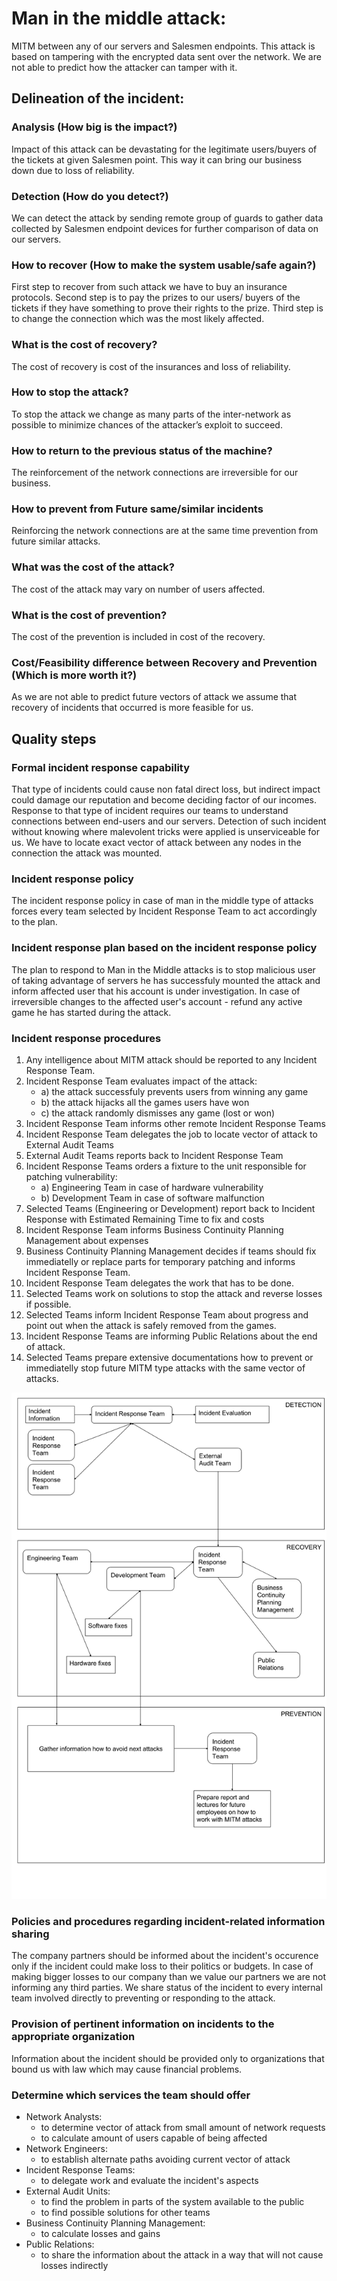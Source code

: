 # Man in the middle attack: 
MITM between any of our servers and Salesmen endpoints. This attack is based on tampering with the encrypted data sent over the network. We are not able to predict how the attacker can tamper with it.
## Delineation of the incident:
### Analysis (How big is the impact?)
Impact of this attack can be devastating for the legitimate users/buyers of the tickets at given Salesmen point. This way it can bring our business down due to loss of reliability.
### Detection (How do you detect?)
We can detect the attack by sending remote group of guards to gather data collected by Salesmen endpoint devices for further comparison of data on our servers.
### How to recover (How to make the system usable/safe again?)
First step to recover from such attack we have to buy an insurance protocols.
Second step is to pay the prizes to our users/ buyers of the tickets if they have something to prove their rights to the prize.
Third step is to change the connection which was the most likely affected.
### What is the cost of recovery?
The cost of recovery is cost of the insurances and loss of reliability.
### How to stop the attack?
To stop the attack we change as many parts of the inter-network as possible to minimize chances of the attacker’s exploit to succeed.
### How to return to the previous status of the machine?
The reinforcement of the network connections are irreversible for our business.
### How to prevent from Future same/similar incidents
Reinforcing the network connections are at the same time prevention from future similar attacks.
### What was the cost of the attack?
The cost of the attack may vary on number of users affected.
### What is the cost of prevention?
The cost of the prevention is included in cost of the recovery.
### Cost/Feasibility difference between Recovery and Prevention (Which is more worth it?)
As we are not able to predict future vectors of attack we assume that recovery of incidents that occurred is more feasible for us.

## Quality steps
### Formal incident response capability
That type of incidents could cause non fatal direct loss, but indirect impact could damage our reputation and become deciding factor of our incomes. Response to that type of incident requires our teams to understand connections between end-users and our servers. Detection of such incident without knowing where malevolent tricks were applied is unserviceable for us. We have to locate exact vector of attack between any nodes in the connection the attack was mounted.

### Incident response policy
The incident response policy in case of man in the middle type of attacks forces every team selected by Incident Response Team to act accordingly to the plan.

### Incident response plan based on the incident response policy
The plan to respond to Man in the Middle attacks is to stop malicious user of taking advantage of servers he has successfuly mounted the attack and inform affected user that his account is under investigation. In case of irreversible changes to the affected user's account - refund any active game he has started during the attack.

### Incident response procedures
1. Any intelligence about MITM attack should be reported to any Incident Response Team.
2. Incident Response Team evaluates impact of the attack:
    - a) the attack successfuly prevents users from winning any game
    - b) the attack hijacks all the games users have won
    - c) the attack randomly dismisses any game (lost or won)
3. Incident Response Team informs other remote Incident Response Teams
4. Incident Response Team delegates the job to locate vector of attack to External Audit Teams
5. External Audit Teams reports back to Incident Response Team
6. Incident Response Teams orders a fixture to the unit responsible for patching vulnerability:
    - a) Engineering Team in case of hardware vulnerability
    - b) Development Team in case of software malfunction
7. Selected Teams (Engineering or Development) report back to Incident Response with Estimated Remaining Time to fix and costs
8. Incident Response Team informs Business Continuity Planning Management about expenses
9. Business Continuity Planning Management decides if teams should fix immediatelly or replace parts for temporary patching and informs Incident Response Team.
10. Incident Response Team delegates the work that has to be done.
11. Selected Teams work on solutions to stop the attack and reverse losses if possible.
12. Selected Teams inform Incident Response Team about progress and point out when the attack is safely removed from the games.
13. Incident Response Teams are informing Public Relations about the end of attack.
14. Selected Teams prepare extensive documentations how to prevent or immediatelly stop future MITM type attacks with the same vector of attacks.

![Simple scheme of the MITM ATTACK](https://raw.githubusercontent.com/CandOpSec/IncidentResponsePlan/master/docs/attacks/manInTheMiddle/assets/MITM-SCHEME.png)

### Policies and procedures regarding incident-related information sharing
The company partners should be informed about the incident's occurence only if the incident could make loss to their politics or budgets. In case of making bigger losses to our company than we value our partners we are not informing any third parties.
We share status of the incident to every internal team involved directly to preventing or responding to the attack.

### Provision of pertinent information on incidents to the appropriate organization
Information about the incident should be provided only to organizations that bound us with law which may cause financial problems.

### Determine which services the team should offer
- Network Analysts:
    * to determine vector of attack from small amount of network requests
    * to calculate amount of users capable of being affected
- Network Engineers:
    * to establish alternate paths avoiding current vector of attack
- Incident Response Teams:
    * to delegate work and evaluate the incident's aspects
- External Audit Units:
    * to find the problem in parts of the system available to the public
    * to find possible solutions for other teams
- Business Continuity Planning Management:
    * to calculate losses and gains
- Public Relations:
    * to share the information about the attack in a way that will not cause losses indirectly